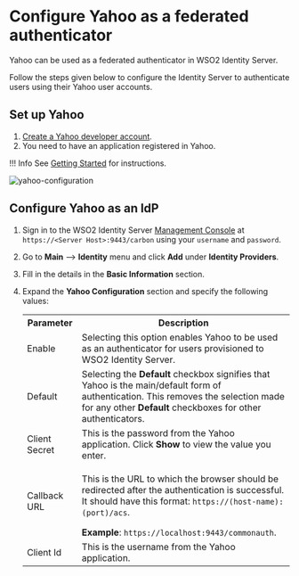 # Configure Yahoo as a federated authenticator

Yahoo can be used as a federated authenticator in WSO2 Identity
Server. 

Follow the steps given below to configure the Identity Server to
authenticate users using their Yahoo user accounts.

## Set up Yahoo
    
1. [Create a Yahoo developer account](https://developer.yahoo.com/oauth2/guide/openid_connect/getting_started.html#getting-started-setup=).
2. You need to have an application registered in Yahoo. 

!!! Info
    See [Getting Started](https://developer.yahoo.com/oauth2/guide/openid_connect/getting_started.html) for instructions.
   
  ![yahoo-configuration](../assets/img/tutorials/yahoo-configuration.png)

## Configure Yahoo as an IdP

1. Sign in to the WSO2 Identity Server [Management Console](../../setup/getting-started-with-the-management-console) at `https://<Server Host>:9443/carbon` using your `username` and `password`.
2. Go to **Main** --> **Identity** menu and click **Add** under **Identity Providers**.
3. Fill in the details in the **Basic Information** section.
4. Expand the **Yahoo Configuration** section and specify the following values:

    <table>
        <tr>
            <th>Parameter</th>
            <th>Description</th>
        </tr>
        <tr>
            <td>Enable</td>
            <td>Selecting this option enables Yahoo to be used as an authenticator for users provisioned to WSO2 Identity Server.</td>
        </tr>
        <tr>
            <td>Default</td>
            <td>Selecting the <b>Default</b> checkbox signifies that Yahoo is the main/default form of authentication. This removes the selection made for any other <b>Default</b> checkboxes for other authenticators.</td>
        </tr>
        <tr>
            <td>Client Secret</td>
            <td>This is the password from the Yahoo application. Click <b>Show</b> to view the value you enter.</td>
        </tr>
        <tr>
            <td>Callback URL</td>
            <td>
                <p>This is the URL to which the browser should be redirected after the authentication is successful. It should have this format: <code>https://(host-name):(port)/acs</code>.</p>
                <b>Example</b>: <code>https://localhost:9443/commonauth</code>.
            </td>
        </tr>
        <tr>
            <td>Client Id</td>
            <td>
                This is the username from the Yahoo application.
            </td>
        </tr>
    </table>
